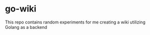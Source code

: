 # go-wiki
This repo contains random experiments for me creating a wiki utilizing Golang as a backend
